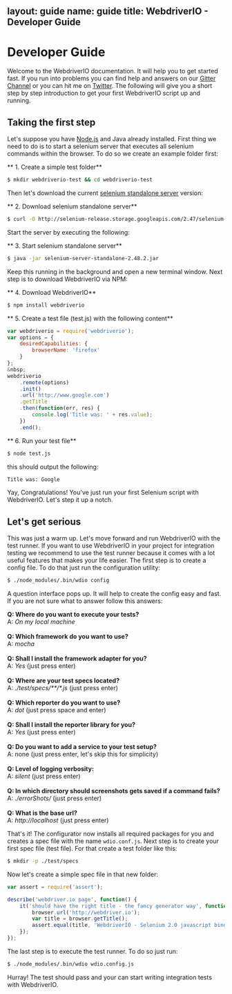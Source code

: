 layout: guide
name: guide
title: WebdriverIO - Developer Guide
---

# Developer Guide

Welcome to the WebdriverIO documentation. It will help you to get started fast. If you run into problems you can find help and answers on our [Gitter Channel](https://gitter.im/webdriverio/webdriverio) or you can hit me on [Twitter](https://twitter.com/webdriverio). The following will give you a short step by step introduction to get your first WebdriverIO script up and running.

## Taking the first step

Let's suppose you have [Node.js](http://nodejs.org/) and Java already installed. First thing we need to do is to start a selenium server that executes all selenium commands within the browser. To do so we create an example folder first:

** 1. Create a simple test folder**
```sh
$ mkdir webdriverio-test && cd webdriverio-test
```

Then let's download the current [selenium standalone server](http://docs.seleniumhq.org/download/) version:

** 2. Download selenium standalone server**
```sh
$ curl -O http://selenium-release.storage.googleapis.com/2.47/selenium-server-standalone-2.48.2.jar
```

Start the server by executing the following:

** 3. Start selenium standalone server**
```sh
$ java -jar selenium-server-standalone-2.48.2.jar
```

Keep this running in the background and open a new terminal window. Next step is to download WebdriverIO via NPM:

** 4. Download WebdriverIO**
```sh
$ npm install webdriverio
```

** 5. Create a test file (test.js) with the following content**
```js
var webdriverio = require('webdriverio');
var options = {
    desiredCapabilities: {
        browserName: 'firefox'
    }
};
&nbsp;
webdriverio
    .remote(options)
    .init()
    .url('http://www.google.com')
    .getTitle
    .then(function(err, res) {
        console.log('Title was: ' + res.value);
    })
    .end();
```

** 6. Run your test file**
```sh
$ node test.js
```

this should output the following:

```sh
Title was: Google
```

Yay, Congratulations! You've just run your first Selenium script with WebdriverIO. Let's step it up a notch.

## Let's get serious

This was just a warm up. Let's move forward and run WebdriverIO with the test runner. If you want to use WebdriverIO in your project for integration testing we recommend to use the test runner because it comes with a lot useful features that makes your life easier. The first step is to create a config file. To do that just run the configuration utility:

```sh
$ ./node_modules/.bin/wdio config
```

A question interface pops up. It will help to create the config easy and fast. If you are not sure what to answer follow this answers:

__Q: Where do you want to execute your tests?__<br>
A: _On my local machine_<br>
<br>
__Q: Which framework do you want to use?__<br>
A: _mocha_<br>
<br>
__Q: Shall I install the framework adapter for you?__<br>
A: _Yes_ (just press enter)<br>
<br>
__Q: Where are your test specs located?__<br>
A: _./test/specs/**/*.js_ (just press enter)<br>
<br>
__Q: Which reporter do you want to use?__<br>
A: _dot_ (just press space and enter)<br>
<br>
__Q: Shall I install the reporter library for you?__<br>
A: _Yes_ (just press enter)<br>
<br>
__Q: Do you want to add a service to your test setup?__<br>
A: none (just press enter, let's skip this for simplicity)<br>
<br>
__Q: Level of logging verbosity:__<br>
A: _silent_ (just press enter)<br>
<br>
__Q: In which directory should screenshots gets saved if a command fails?__<br>
A: _./errorShots/_ (just press enter)<br>
<br>
__Q: What is the base url?__<br>
A: _http://localhost_ (just press enter)<br>

That's it! The configurator now installs all required packages for you and creates a spec file with the name `wdio.conf.js`. Next step is to create your first spec file (test file). For that create a test folder like this:

```sh
$ mkdir -p ./test/specs
```

Now let's create a simple spec file in that new folder:

```js
var assert = require('assert');

describe('webdriver.io page', function() {
    it('should have the right title - the fancy generator way', function () {
        browser.url('http://webdriver.io');
        var title = browser.getTitle();
        assert.equal(title, 'WebdriverIO - Selenium 2.0 javascript bindings for nodejs');
    });
});
```

The last step is to execute the test runner. To do so just run:

```sh
$ ./node_modules/.bin/wdio wdio.config.js
```

Hurray! The test should pass and your can start writing integration tests with WebdriverIO.
